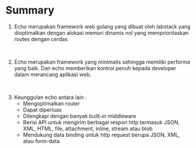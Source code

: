 # Summary

1. Echo merupakan framework web golang yang dibuat oleh labstack yang dioptimalkan dengan alokasi memori dinamis nol yang memprioritaskan routes dengan cerdas

<br>

2. Echo merupakan framework yang minimalis sehingga memiliki performa yang baik. Dan echo memberikan kontrol penuh kepada developer dalam merancang aplikasi web.

<br>

3. Keunggulan echo antara lain :
   * Mengoptimalkan router
   * Dapat diperluas
   * Dilengkapi dengan banyak built-in middleware
   * Berisi API untuk mengirim berbagai respon http termasuk JSON, XML, HTML, file, attachment, inline, stream atau blob
   * Mendukung data binding untuk http request berupa JSON, XML, atau form-data

